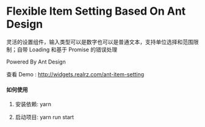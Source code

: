# Flexible Item Setting Based On Ant Design

灵活的设置组件，输入类型可以是数字也可以是普通文本，支持单位选择和范围限制；自带 Loading 和基于 Promise 的错误处理

Powered By Ant Design

查看 Demo : http://widgets.realrz.com/ant-item-setting

#### 如何使用

1. 安装依赖: yarn

2. 启动项目: yarn run start
